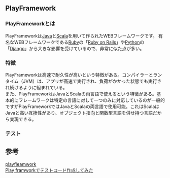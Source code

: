 ## PlayFramework

### PlayFrameworkとは

PlayFrameworkは[Java](https://www.java.com/ja/)と[Scala](https://www.scala-lang.org/)を用いて作られたWEBフレームワークです。
有名なWEBフレームワークである[Ruby](https://www.ruby-lang.org/ja/)の「[Ruby on Rails](https://railstutorial.jp/)」や[Python](https://www.python.jp/)の「[Django](https://docs.djangoproject.com/ja/3.2/)」から大きな影響を受けているので、非常に似た点が多い。

### 特徴
PlayFrameworkは高速で耐久性が高いという特徴がある。コンパイラーとランタイム（JVM）は、アプリが高速で実行され、負荷がかかった状態でも実行され続けるように組まれている。  
また、PlayFrameworkはJavaとScalaの両言語で使えるという特徴がある。基本的にフレームワークは特定の言語に対して一つのみに対応しているのが一般的ですがPlayFrameworkではJavaとScalaの両言語で使用可能。これはScalaはJavaと高い互換性があり、オブジェクト指向と関数型言語を併せ持つ言語だから実現できる。  

### テスト



## 参考
[playfleamwork](https://www.playframework.com/documentation/2.8.x/Home)  
[Play framworkでテストコード作成してみた](https://qiita.com/iizuka-youhei/items/3eb3433fdc95d883dd2f)

